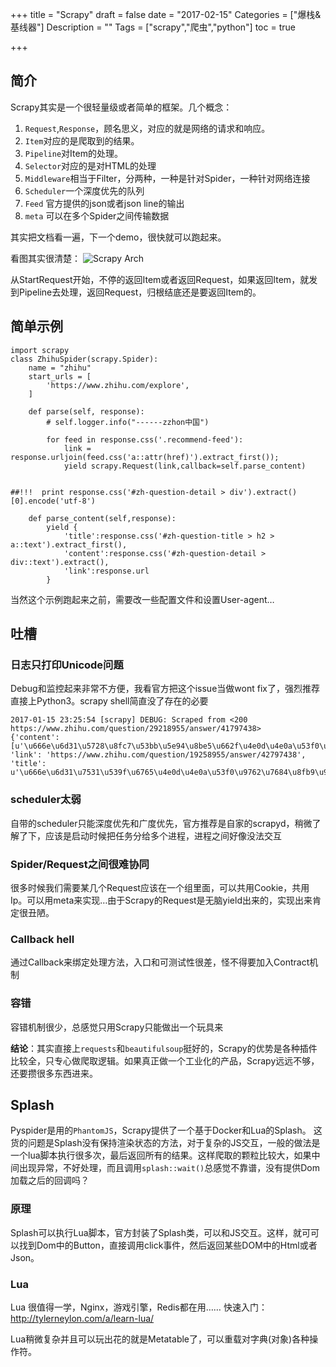 +++
title = "Scrapy"
draft = false
date = "2017-02-15"
Categories = ["爆栈&基线器"] 
Description = "" 
Tags = ["scrapy","爬虫","python"] 
toc = true

+++

## 简介
Scrapy其实是一个很轻量级或者简单的框架。几个概念：
1. `Request`,`Response`，顾名思义，对应的就是网络的请求和响应。
2. `Item`对应的是爬取到的结果。
3. `Pipeline`对Item的处理。
4. `Selector`对应的是对HTML的处理
5. `Middleware`相当于Filter，分两种，一种是针对Spider，一种针对网络连接
6. `Scheduler`一个深度优先的队列
7. `Feed` 官方提供的json或者json line的输出
8. `meta` 可以在多个Spider之间传输数据

其实把文档看一遍，下一个demo，很快就可以跑起来。
 
 看图其实很清楚：
![Scrapy Arch](/iimg/scrapy.png)

从StartRequest开始，不停的返回Item或者返回Request，如果返回Item，就发到Pipeline去处理，返回Request，归根结底还是要返回Item的。
## 简单示例
```
import scrapy
class ZhihuSpider(scrapy.Spider):
    name = "zhihu"
    start_urls = [
        'https://www.zhihu.com/explore',
    ]

    def parse(self, response):
        # self.logger.info("------zzhon中国")

        for feed in response.css('.recommend-feed'):
            link = response.urljoin(feed.css('a::attr(href)').extract_first());
            yield scrapy.Request(link,callback=self.parse_content)
           

##!!!  print response.css('#zh-question-detail > div').extract()[0].encode('utf-8')

    def parse_content(self,response):
        yield {
            'title':response.css('#zh-question-title > h2 > a::text').extract_first(),
            'content':response.css('#zh-question-detail > div::text').extract(),
            'link':response.url
        }

```
当然这个示例跑起来之前，需要改一些配置文件和设置User-agent…
## 吐槽
### 日志只打印Unicode问题
Debug和监控起来非常不方便，我看官方把这个issue当做wont fix了，强烈推荐直接上Python3。scrapy shell简直没了存在的必要

```
2017-01-15 23:25:54 [scrapy] DEBUG: Scraped from <200 https://www.zhihu.com/question/29218955/answer/41797438> 
{'content': [u'\u666e\u6d31\u5728\u8fc7\u53bb\u5e94\u8be5\u662f\u4e0d\u4e0a\u53f0\u9762\u7684\u5427\uff1f\u4e5f\u6ca1\u95ee\u662f\u4e0d\u662f\u5c31\u95ee\u4e3a\u4ec0\u4e48\u4e86\uff0c\u5982\u679c\u95ee\u9898\u6709\u9519\u8bef\uff0c\u8bf7\u6307\u6b63'], 'link': 'https://www.zhihu.com/question/19258955/answer/42797438', 'title': u'\u666e\u6d31\u7531\u539f\u6765\u4e0d\u4e0a\u53f0\u9762\u7684\u8fb9\u9500\u8336\u5230\u5982\u4eca\u53d7\u5230\u5e7f\u5927\u8336\u53cb\u559c\u7231\u7684\u8336\u7c7b\uff0c\u9664\u4e86\u7092\u4f5c\u5916\uff0c\u666e\u6d31\u7684\u5de5\u827a\u6216\u8005\u8d28\u91cf\u6709\u4e86\u5f88\u5927\u8fdb\u6b65\u5417\uff1f'} 

```
### scheduler太弱
自带的scheduler只能深度优先和广度优先，官方推荐是自家的scrapyd，稍微了解了下，应该是启动时候把任务分给多个进程，进程之间好像没法交互
### Spider/Request之间很难协同
很多时候我们需要某几个Request应该在一个组里面，可以共用Cookie，共用Ip。可以用meta来实现…由于Scrapy的Request是无脑yield出来的，实现出来肯定很丑陋。
### Callback hell
通过Callback来绑定处理方法，入口和可测试性很差，怪不得要加入Contract机制
### 容错
容错机制很少，总感觉只用Scrapy只能做出一个玩具来

**结论**：其实直接上`requests`和`beautifulsoup`挺好的，Scrapy的优势是各种插件比较全，只专心做爬取逻辑。如果真正做一个工业化的产品，Scrapy远远不够，还要攒很多东西进来。

## Splash
Pyspider是用的`PhantomJS`，Scrapy提供了一个基于Docker和Lua的Splash。
这货的问题是Splash没有保持渲染状态的方法，对于复杂的JS交互，一般的做法是一个lua脚本执行很多次，最后返回所有的结果。这样爬取的颗粒比较大，如果中间出现异常，不好处理，而且调用`splash::wait()`总感觉不靠谱，没有提供Dom加载之后的回调吗？
### 原理
Splash可以执行Lua脚本，官方封装了Splash类，可以和JS交互。这样，就可可以找到Dom中的Button，直接调用click事件，然后返回某些DOM中的Html或者Json。
### Lua
Lua 很值得一学，Nginx，游戏引擎，Redis都在用……
快速入门：http://tylerneylon.com/a/learn-lua/

Lua稍微复杂并且可以玩出花的就是Metatable了，可以重载对字典(对象)各种操作符。



